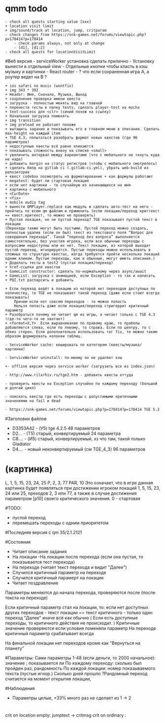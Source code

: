 # qmm todo
    - check all quests starting value [xxx]
    + location visit limit
    + img/sound/track at location, jump, critparam
    - check changes from https://snk-games.net/forums/viewtopic.php?p=170414?p=170414
        - check params always, not only at change
        - [d1], [d1:2] 
    - check all quests for locationVisitLimit
    
    
#Веб версия
    - serviceWorker установка сделать прилично
    - Установку вынести в отдельный view
        - Отдельные кнопки чтобы класть в кэш музыку и картинки
    - React router
        - ? что если сохраненная игра A, а роутер ведет на B ?
    
    + ios safari no music (wontfix)
    + img 343 * 392
    + Header: Имя, Сначала, Музыка, Выход
    + сохрпнение проверка имени квеста
    + загрузка - полностью менять вид на главной
    + перенести тесты в папку tests, сделать player-test на mocha
    + text-success для <clr> (синий похож на ссылку)    
    + Начальная загрузка поменять
    + img transition
    + img preload не работает похоже
    + вытащить задание и показывать его в главном меню в описании. Сделать max-height на каждый item
    + TGE 4.3, попытаться разобрать формат новых квестов (где 96 параметров)   
    + недоступные квесты всё равно кликаются    
    + показывать сложность внизу на списке <small>
    + увеличить интервал между вариантами (что с мобильного не ткнуть куда не надо)
    + добавить margin на статус регистров (чтобы с мобильного смотрелось)
    + сделать билд на gitlab ci (.gitlab-ci.yml), убрать web-build из репозитория        
    + квест codebox посмотреть на форматирование + как формулы работают
    + megatest: будет ли стартовая локация
    + если нет картинки - то случайную из начинающихся на имя
    + картинка с мобильного
    + <CurDate>
    + <fix>
    + mobile audio tag    
    + вынести QMPlayer.replace как модуль и сделать авто-тест на него - пройтись по всем qm файлам и применить (если локации/переход криттекст == квест.критекст, то можно не проверять)
    + Пустая локация, но не пустой переход? TGE показывает пустой текст в локации
    (Переходы также могут быть пустыми. Пустой переход можно создать, полностью удалив (если он был) текст из текстового поля “Вопрос для совершения перехода”. Такой “переход без вопроса” выполняется самостоятельно, без участия игрока, если все обычные переходы с вопросами недоступны или их нет. Текст локации, из которой выходит пустой переход, игнорируется. Пустые переходы можно использовать в сложных по структуре квестах, когда требуется пройти несколько локаций одним кликом. Пустые переходы, как и обычные, могут иметь описания.)
    + Доделать тесты в test2 (пустая локация/переход)
    + href-ссылки для квестов
    + GameList constructor: сделать по-нормальному через async/await
    + GameList: загрузка с анимацией, если Exception - то так и написать
	+ PQI.txt распарсить и добавить 
	
	+ Если переход ведёт в локацию из которой нет переходов доступных по количеству, то TGE не показывает такой переход (даже если стоит всегда показывать)
		Причем если нет совсем переходов - то можно попасть
		Нельзя попасть даже если локация/переход стригеррит критичный параметр
    + Разобраться почему не читает qm из игры, а читает только с TGE 4.3 (где-то чего-то не хватает) 
    + <format=X,Y>  Если выравнивание по правому краю, то пробелы добавляются слева, если по левому, то справа. Если по центру, то с обеих сторон. Если дополнительно использовать тег fix, то можно таким образом формировать колонки таблиц.    
	
    - ServiceWorker cache: кешировать по категорям (квесты/музыка/картинки)

    - ServiceWorker uninstall: по-моему он не удаляет кэш    
               
    +- offline версия через service worker (загрузить все из index.json)       
    
    - http://www.rilarhiv.ru/tge2.htm - добавить квесты оттуда

    - проверить квесты на Exception случайно по каждому переходу (большой и долгий цикл)
    
    - поискать квесты где есть переходы с допустимыми критичными значениями на fail и dead
    
    - https://snk-games.net/forums/viewtopic.php?p=170414?p=170414 TGE 5.2
       
#Заголовки файлов
- D3353A42 - (У5) tge 4.2.5    48 параметров
- D2... - (T5) старый, конвертируемый    24 параметра
- C8.... - (И5) старый, конвертируемый, хз что там, такой только Gladiator
- D4.... - новый неконвертируемый (см TGE_4_3) 96 параметров

# (картинка)
L, 1, 5, 15, 23, 24, 25
P, 2, 3, 77
PAR, 10
Это означает, что в игре данная картинка будет появляться при достижении игроком локаций 1, 5, 15, 23, 24 или 25, преходов 2, 3 или 77, а также в случае достижения параметром [p10] своего критического значения.
0 - стартовая

#TODO:
+ пустой переход
+ перемешать переходы с одним приоритетом

#Последняя версия с qm 35/2.1.2121

#Состояния
- Читает описание задания
- На локации
    -На локации после перехода (если она пустая, то показывается тест перехода)
- На переходе (читает текст перехода и видит "Далее")
- Случился критичный параметр на переходе
- Случился критичный парамерт на локации
- Читает поздравление

Параметры меняются до начала перехода, проверяются после (после текста на переходе)

Если критичный параметр стал на локации, то:
    если нет доступных других переходов
        - текст локации == текст критичного
        - только один переход "Далее" 
    иначе всё как обычно
    ( Если есть доступные переходы, то критичного действия не происходит. )
Критичные значение проверяются если условия поменяли параметр
На переходе критичный параметр срабатывает всегда

На финальной локации нет переходов кроме как "Вернуться на планету"

#Параметры:
Сами параметры 1-48 (если деньги, то 2000 начальное): значение ; показывается ли
По каждому переходу: сколько был пройден раз; рандомность
По каждой локации: номер показываемого текста (пустые игнор.)
Сколько дней прошло
?Рандомный переход считается на момент открытия локации,

#Наблюдения
- Параметры целые, +33% много раз не сделает из 1 -> 2

#
crit on location empty: jumptext -> critmsg
crit on ordinary      : 
